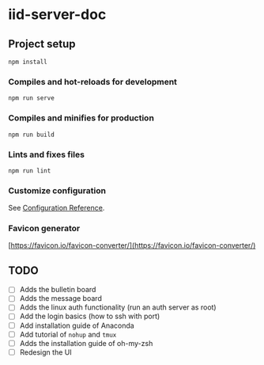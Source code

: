 # iid-server-doc

## Project setup
```
npm install
```

### Compiles and hot-reloads for development
```
npm run serve
```

### Compiles and minifies for production
```
npm run build
```

### Lints and fixes files
```
npm run lint
```

### Customize configuration
See [Configuration Reference](https://cli.vuejs.org/config/).

### Favicon generator

[https://favicon.io/favicon-converter/](https://favicon.io/favicon-converter/)

## TODO

- [ ] Adds the bulletin board
- [ ] Adds the message board
- [ ] Adds the linux auth functionality (run an auth server as root)
- [ ] Add the login basics (how to ssh with port)
- [ ] Add installation guide of Anaconda
- [ ] Add tutorial of `nohup` and `tmux`
- [ ] Adds the installation guide of oh-my-zsh
- [ ] Redesign the UI
